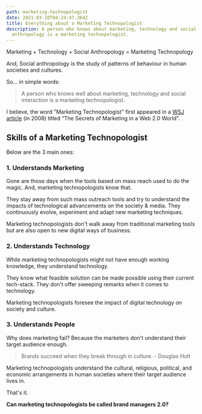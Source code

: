```yaml
---
path: marketing-technopologist
date: 2021-03-10T04:24:47.364Z
title: Everything about a Marketing Technopologist
description: A person who knows about marketing, technology and social
  anthropology is a marketing technopologist.
---
```

Marketing + Technology + Social Anthropology = Marketing Technopology

And, Social anthropology is the study of patterns of behaviour in human societies and cultures.

So... in simple words:

> A person who knows well about marketing, technology and social interaction is a marketing technopologist.

I believe, the word "Marketing Technopologist" first appeared in a [WSJ article](https://www.wsj.com/articles/SB122884677205091919) (in 2008) titled “The Secrets of Marketing in a Web 2.0 World”.

## Skills of a Marketing Technopologist

Below are the 3 main ones:

### 1. Understands Marketing

Gone are those days when the tools based on mass reach used to do the magic. And, marketing technopologists know that.

They stay away from such mass outreach tools and try to understand the impacts of technological advancements on the society & media. They continuously evolve, experiment and adapt new marketing techniques.

Marketing technopologists don't walk away from traditional marketing tools but are also open to new digital ways of business.

### 2. Understands Technology

While marketing technopologists might not have enough working knowledge, they understand technology.

They know what feasible solution can be made possible using their current tech-stack. They don't offer sweeping remarks when it comes to technology.

Marketing technopologists foresee the impact of digital technology on society and culture.

### 3. Understands People

Why does marketing fail? Because the marketers don't understand their target audience enough.

> Brands succeed when they break through in culture. - Douglas Holt

Marketing technopologists understand the cultural, religious, political, and economic arrangements in human societies where their target audience lives in.

That's it.

**Can marketing technopologists be called brand managers 2.0?**